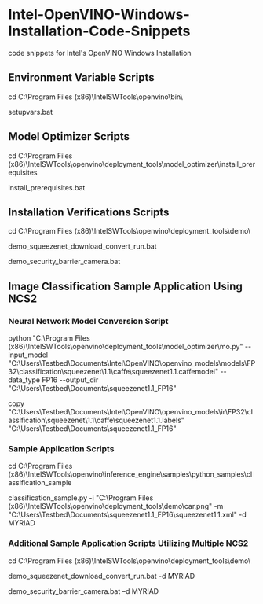 # Intel-OpenVINO-Windows-Installation-Code-Snippets
code snippets for Intel's OpenVINO Windows Installation




## Environment Variable Scripts

cd C:\Program Files (x86)\IntelSWTools\openvino\bin\

setupvars.bat


## Model Optimizer Scripts

cd C:\Program Files (x86)\IntelSWTools\openvino\deployment_tools\model_optimizer\install_prerequisites

install_prerequisites.bat


## Installation Verifications Scripts

cd C:\Program Files (x86)\IntelSWTools\openvino\deployment_tools\demo\

demo_squeezenet_download_convert_run.bat

demo_security_barrier_camera.bat


## Image Classification Sample Application Using NCS2

### Neural Network Model Conversion Script

python "C:\Program Files (x86)\IntelSWTools\openvino\deployment_tools\model_optimizer\mo.py" --input_model "C:\Users\Testbed\Documents\Intel\OpenVINO\openvino_models\models\FP32\classification\squeezenet\1.1\caffe\squeezenet1.1.caffemodel" --data_type FP16 --output_dir "C:\Users\Testbed\Documents\squeezenet1.1_FP16"

copy "C:\Users\Testbed\Documents\Intel\OpenVINO\openvino_models\ir\FP32\classification\squeezenet\1.1\caffe\squeezenet1.1.labels" "C:\Users\Testbed\Documents\squeezenet1.1_FP16"

### Sample Application Scripts

cd C:\Program Files (x86)\IntelSWTools\openvino\inference_engine\samples\python_samples\classification_sample

classification_sample.py -i "C:\Program Files (x86)\IntelSWTools\openvino\deployment_tools\demo\car.png" -m "C:\Users\Testbed\Documents\squeezenet1.1_FP16\squeezenet1.1.xml" -d MYRIAD

### Additional Sample Application Scripts Utilizing Multiple NCS2

cd C:\Program Files (x86)\IntelSWTools\openvino\deployment_tools\demo\

demo_squeezenet_download_convert_run.bat -d MYRIAD

demo_security_barrier_camera.bat –d MYRIAD

